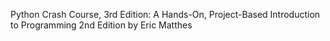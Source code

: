 Python Crash Course, 3rd Edition: A Hands-On, Project-Based Introduction to Programming 2nd Edition
by Eric Matthes
